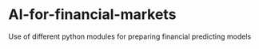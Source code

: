 # AI-for-financial-markets
Use of different python modules for preparing financial predicting models
